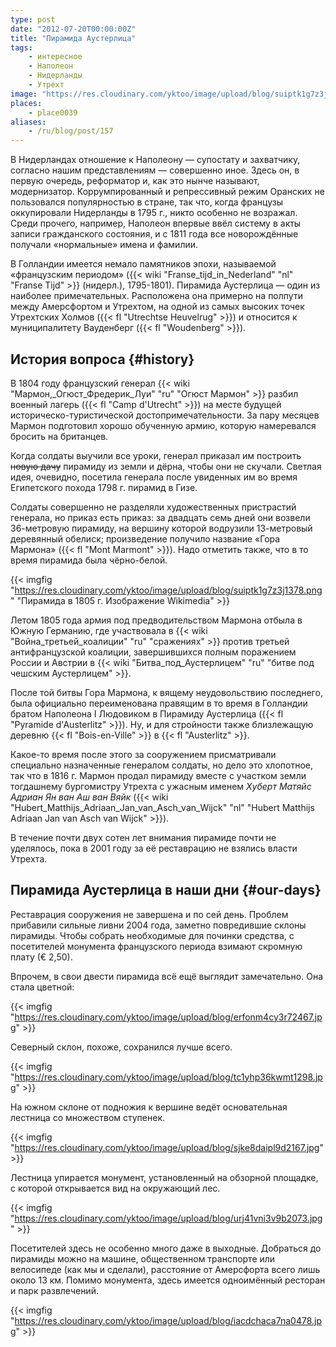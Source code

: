 ```yaml
---
type: post
date: "2012-07-20T00:00:00Z"
title: "Пирамида Аустерлица"
tags:
    - интересное
    - Наполеон
    - Нидерланды
    - Утрехт
image: "https://res.cloudinary.com/yktoo/image/upload/blog/suiptk1g7z3j1378.png"
places:
    - place0039
aliases:
    - /ru/blog/post/157
---
```


В Нидерландах отношение к Наполеону — супостату и захватчику, согласно нашим представлениям — совершенно иное. Здесь он, в первую очередь, реформатор и, как это нынче называют, модернизатор. Коррумпированный и репрессивный режим Оранских не пользовался популярностью в стране, так что, когда французы оккупировали Нидерланды в 1795 г., никто особенно не возражал. Среди прочего, например, Наполеон впервые ввёл систему в акты записи гражданского состояния, и с 1811 года все новорождённые получали «нормальные» имена и фамилии.

<!--more-->

В Голландии имеется немало памятников эпохи, называемой «французским периодом» ({{< wiki "Franse_tijd_in_Nederland" "nl" "Franse Tijd" >}} (нидерл.), 1795-1801). Пирамида Аустерлица — один из наиболее примечательных. Расположена она примерно на полпути между Амерсфортом и Утрехтом, на одной из самых высоких точек Утрехтских Холмов ({{< fl "Utrechtse Heuvelrug" >}}) и относится к муниципалитету Вауденберг ({{< fl "Woudenberg" >}}).

## История вопроса {#history}

В 1804 году французский генерал {{< wiki "Мармон,_Огюст_Фредерик_Луи" "ru" "Огюст Мармон" >}} разбил военный лагерь ({{< fl "Camp d'Utrecht" >}}) на месте будущей историческо-туристической достопримечательности. За пару месяцев Мармон подготовил хорошо обученную армию, которую намеревался бросить на британцев.

Когда солдаты выучили все уроки, генерал приказал им построить ~~новую дачу~~ пирамиду из земли и дёрна, чтобы они не скучали. Светлая идея, очевидно, посетила генерала после увиденных им во время Египетского похода 1798 г. пирамид в Гизе.

Солдаты совершенно не разделяли художественных пристрастий генерала, но приказ есть приказ: за двадцать семь дней они возвели 36-метровую пирамиду, на вершину которой водрузили 13-метровый деревянный обелиск; произведение получило название «Гора Мармона» ({{< fl "Mont Marmont" >}}). Надо отметить также, что в то время пирамида была чёрно-белой.

{{< imgfig "https://res.cloudinary.com/yktoo/image/upload/blog/suiptk1g7z3j1378.png" "Пирамида в 1805 г. Изображение Wikimedia" >}}

Летом 1805 года армия под предводительством Мармона отбыла в Южную Германию, где участвовала в {{< wiki "Война_третьей_коалиции" "ru" "сражениях" >}} против третьей антифранцузской коалиции, завершившихся полным поражением России и Австрии в {{< wiki "Битва_под_Аустерлицем" "ru" "битве под чешским Аустерлицем" >}}.

После той битвы Гора Мармона, к вящему неудовольствию последнего, была официально переименована правящим в то время в Голландии братом Наполеона I Людовиком в Пирамиду Аустерлица ({{< fl "Pyramide d'Austerlitz" >}}). Ну, и для стройности также близлежащую деревню {{< fl "Bois-en-Ville" >}} в {{< fl "Austerlitz" >}}.

Какое-то время после этого за сооружением присматривали специально назначенные генералом солдаты, но дело это хлопотное, так что в 1816 г. Мармон продал пирамиду вместе с участком земли тогдашнему бургомистру Утрехта с ужасным именем *Хуберт Матяйс Адриан Ян ван Аш ван Вяйк* ({{< wiki "Hubert_Matthijs_Adriaan_Jan_van_Asch_van_Wijck" "nl" "Hubert Matthijs Adriaan Jan van Asch van Wijck" >}}).

В течение почти двух сотен лет внимания пирамиде почти не уделялось, пока в 2001 году за её реставрацию не взялись власти Утрехта.

## Пирамида Аустерлица в наши дни {#our-days}

Реставрация сооружения не завершена и по сей день. Проблем прибавили сильные ливни 2004 года, заметно повредившие склоны пирамиды. Чтобы собрать необходимые для починки средства, с посетителей монумента французского периода взимают скромную плату (€ 2,50).

Впрочем, в свои двести пирамида всё ещё выглядит замечательно. Она стала цветной:

{{< imgfig "https://res.cloudinary.com/yktoo/image/upload/blog/erfonm4cy3r72467.jpg" >}}

Северный склон, похоже, сохранился лучше всего.

{{< imgfig "https://res.cloudinary.com/yktoo/image/upload/blog/tc1yhp36kwmt1298.jpg" >}}

На южном склоне от подножия к вершине ведёт основательная лестница со множеством ступенек.

{{< imgfig "https://res.cloudinary.com/yktoo/image/upload/blog/sjke8daipl9d2167.jpg" >}}

Лестница упирается монумент, установленный на обзорной площадке, с которой открывается вид на окружающий лес.

{{< imgfig "https://res.cloudinary.com/yktoo/image/upload/blog/urj41vni3v9b2073.jpg" >}}

Посетителей здесь не особенно много даже в выходные. Добраться до пирамиды можно на машине, общественном транспорте или велосипеде (как мы и сделали), расстояние от Амерсфорта всего лишь около 13 км. Помимо монумента, здесь имеется одноимённый ресторан и парк развлечений.

{{< imgfig "https://res.cloudinary.com/yktoo/image/upload/blog/iacdchaca7na0478.jpg" >}}
